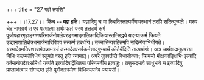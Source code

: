 +++
title = "27 यज्ञे तपसि"

+++
।।17.27।। किंच **-- यज्ञ इति।** यज्ञादिषु च या स्थितिस्तात्पर्येणावस्थानं
तदपि सदित्युच्यते। यस्य चेदं नामत्रयं स एव परमात्मा अर्थः फलं यस्य
तत्तदर्थं कर्म
पूजोपहारगृहाङ्गणपरिमार्जनोपलेपरङ्गमाङ्गलिकादिक्रियास्तत्सिद्धये
यदन्यत्कर्म क्रियते उद्यानशालिक्षेत्रधनार्जनादिविषयं तत्कर्म तदर्थीयं।
तच्चातिव्यवहितमपि सदित्येवाभिधीयते। यस्मादेवमतिप्रशस्तमेतन्नामत्रयं
तस्मादेतत्सर्वकर्मसाद्गुण्यार्थं कीर्तयेदिति तात्पर्यार्थः। अत्र
चार्थवादानुपपत्त्या विधिः कल्प्यतेविधेयं स्तूयते वस्तु इति न्यायात्।
अपरे तुप्रवर्तन्ते विधानोक्ताः; क्रियन्ते मोक्षकाङ्क्षिभिः इत्यादि
वर्तमानोपदेशःसमिधो यजति इत्यादिवद्विधितया परिणमनीय इत्याहुः।
तत्तुसद्भावे साधुभावे च इत्यादिषु प्राप्तार्थत्वान्न संगच्छत इति
पूर्वोक्तक्रमेण विधिकल्पनैव ज्यायसी।
